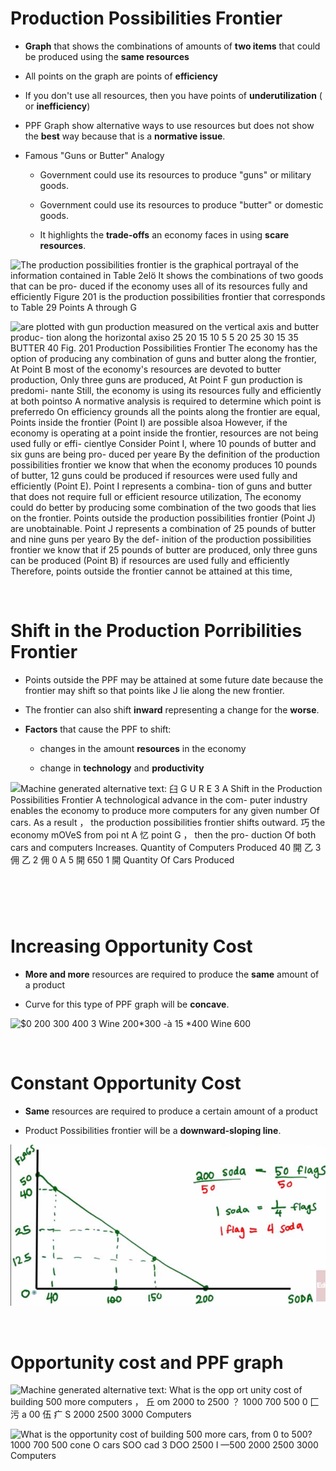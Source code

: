 # Production Possibilities Frontier

  -  **Graph** that shows the combinations of amounts of **two items**
     that could be produced using the **same resources**

  -  All points on the graph are points of **efficiency**

  -  If you don't use all resources, then you have points of
     **underutilization** ( or **inefficiency**)

  -  PPF Graph show alternative ways to use resources but does not show
     the **best** way because that is a **normative issue**.

  -  Famous "Guns or Butter" Analogy
    
      -  Government could use its resources to produce "guns" or
         military goods.
    
      -  Government could use its resources to produce "butter" or
         domestic goods.
    
      -  It highlights the **trade-offs** an economy faces in using
         **scare resources**.

  ![The production possibilities frontier is the graphical portrayal of
  the information contained in Table 2elö It shows the combinations of
  two goods that can be pro- duced if the economy uses all of its
  resources fully and efficiently Figure 201 is the production
  possibilities frontier that corresponds to Table 29 Points A through G
  ](./media-ch1/image5.png)
  
  ![are plotted with gun production measured on the vertical axis and
  butter produc- tion along the horizontal axiso 25 20 15 10 5 5 20 25
  30 15 35 BUTTER 40 Fig. 201 Production Possibilities Frontier The
  economy has the option of producing any combination of guns and butter
  along the frontier, At Point B most of the economy's resources are
  devoted to butter production, Only three guns are produced, At Point F
  gun production is predomi- nante Still, the economy is using its
  resources fully and efficiently at both pointso A normative analysis
  is required to determine which point is preferredo On efficiency
  grounds all the points along the frontier are equal, Points inside the
  frontier (Point I) are possible alsoa However, if the economy is
  operating at a point inside the frontier, resources are not being used
  fully or effi- cientlye Consider Point I, where 10 pounds of butter
  and six guns are being pro- duced per yeare By the definition of the
  production possibilities frontier we know that when the economy
  produces 10 pounds of butter, 12 guns could be produced if resources
  were used fully and efficiently (Point E). Point I represents a
  combina- tion of guns and butter that does not require full or
  efficient resource utilization, The economy could do better by
  producing some combination of the two goods that lies on the frontier.
  Points outside the production possibilities frontier (Point J) are
  unobtainable. Point J represents a combination of 25 pounds of butter
  and nine guns per yearo By the def- inition of the production
  possibilities frontier we know that if 25 pounds of butter are
  produced, only three guns can be produced (Point B) if resources are
  used fully and efficiently Therefore, points outside the frontier
  cannot be attained at this time, ](./media-ch1/image6.png)
  
   

# Shift in the Production Porribilities Frontier

  -  Points outside the PPF may be attained at some future date because
     the frontier may shift so that points like J lie along the new
     frontier.

  -  The frontier can also shift **inward** representing a change for
     the **worse**.

  -  **Factors** that cause the PPF to shift:
    
      -  changes in the amount **resources** in the economy
    
      -  change in **technology** and **productivity**

![Machine generated alternative text: 臼 G U R E 3 A Shift in the
Production Possibilities Frontier A technological advance in the com-
puter industry enables the economy to produce more computers for any
given number Of cars. As a result ， the production possibilities
frontier shifts outward. 巧 the economy mOVeS from poi nt A 忆 point G ，
then the pro- duction Of both cars and computers Increases. Quantity of
Computers Produced 40 開 乙 3 佣 乙 2 佣 0 A 5 開 650 1 開 Quantity Of Cars
Produced ](./media-ch1/image7.png)

#  

# Increasing Opportunity Cost

  -  **More and more** resources are required to produce the **same**
     amount of a product

  -  Curve for this type of PPF graph will be **concave**.

  ![$0 200 300 400 3 Wine 200\*300 -à 15 \*400 Wine 600
  ](./media-ch1/image8.png)
  
   

# Constant Opportunity Cost

  -  **Same** resources are required to produce a certain amount of a
     product

  -  Product Possibilities frontier will be a **downward-sloping
     line**.

![200 S0da 50 €Ια35 200 so\>A ](./media-ch1/image9.png)

 

# Opportunity cost and PPF graph

![Machine generated alternative text: What is the opp ort unity cost of
building 500 more computers ， 丘 om 2000 to 2500 ？ 1000 700 500 0 匚 污 a
00 伍 疒 S 2000 2500 3000 Computers ](./media-ch1/image10.png)

![What is the opportunity cost of building 500 more cars, from 0 to 500?
1000 700 500 cone O cars SOO cad 3 DOO 2500 I —500 2000 2500 3000
Computers ](./media-ch1/image11.png)